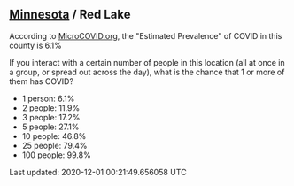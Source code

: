 
## [Minnesota](/united-states/minnesota) / Red Lake

According to [MicroCOVID.org](http://microcovid.org),
the "Estimated Prevalence" of COVID in this county is 6.1%

If you interact with a certain number of people in this location
(all at once in a group, or spread out across the day), what is the chance that
1 or more of them has COVID?

- 1 person: 6.1%
- 2 people: 11.9%
- 3 people: 17.2%
- 5 people: 27.1%
- 10 people: 46.8%
- 25 people: 79.4%
- 100 people: 99.8%

Last updated: 2020-12-01 00:21:49.656058 UTC
